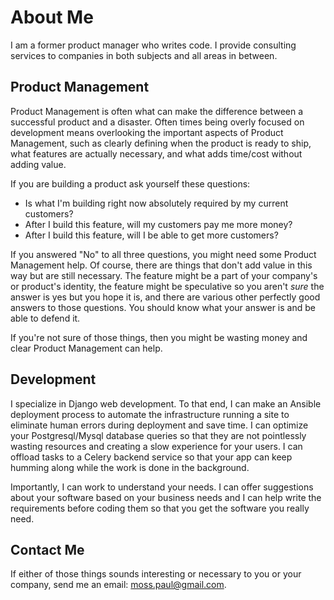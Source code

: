 # About Me

I am a former product manager who writes code.  I provide consulting services
to companies in both subjects and all areas in between.

## Product Management

Product Management is often what can make the difference between a successful
product and a disaster.  Often times being overly focused on development means
overlooking the important aspects of Product Management, such as clearly
defining when the product is ready to ship, what features are actually
necessary, and what adds time/cost without adding value.  

If you are building a product ask yourself these questions:

* Is what I'm building right now absolutely required by my current customers?
* After I build this feature, will my customers pay me more money?
* After I build this feature, will I be able to get more customers?

If you answered "No" to all three questions, you might need some Product
Management help.  Of course, there are things that don't add value in this way
but are still necessary.  The feature might be a part of your company's or
product's identity, the feature might be speculative so you aren't *sure* the
answer is yes but you hope it is, and there are various other perfectly good
answers to those questions.  You should know what your answer is and be able to
defend it.

If you're not sure of those things, then you might be wasting money and clear
Product Management can help.

## Development

I specialize in Django web development.  To that end, I can make an Ansible
deployment process to automate the infrastructure running a site to eliminate
human errors during deployment and save time.  I can optimize your
Postgresql/Mysql database queries so that they are not pointlessly wasting
resources and creating a slow experience for your users.  I can offload tasks
to a Celery backend service so that your app can keep humming along while the
work is done in the background.

Importantly, I can work to understand your needs.  I can offer suggestions
about your software based on your business needs and I can help write the
requirements before coding them so that you get the software you really need.

## Contact Me

If either of those things sounds interesting or necessary to you or your
company, send me an email: moss.paul@gmail.com.  
